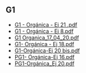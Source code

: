 
<html>
<body>
<h2>G1</h2>
<ul>
    <li><a href="G1 - Orgánica - Ej 21 .pdf">G1 - Orgánica - Ej 21 .pdf</a></li>
    <li><a href="G1 - Orgánica - Ej 8.pdf">G1 - Orgánica - Ej 8.pdf</a></li>
    <li><a href="G1 Organica_17_04_20.pdf">G1 Organica_17_04_20.pdf</a></li>
    <li><a href="G1- Orgánica - Ej 18.pdf">G1- Orgánica - Ej 18.pdf</a></li>
    <li><a href="G1-Orgánica-Ej 20 bis.pdf">G1-Orgánica-Ej 20 bis.pdf</a></li>
    <li><a href="PG1- Orgánica-Ej 16.pdf">PG1- Orgánica-Ej 16.pdf</a></li>
    <li><a href="PG1-Orgánica_Ej 20.pdf">PG1-Orgánica_Ej 20.pdf</a></li>
</ul>
</body>
</html>
